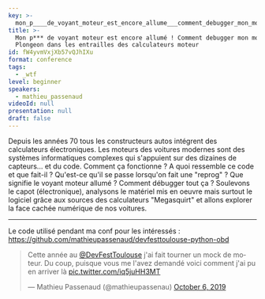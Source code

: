 ```yaml
---
key: >-
  mon_p____de_voyant_moteur_est_encore_allume___comment_debugger_mon_moteur___plongeon_dans_les_entrailles_des_calculateurs_moteur
title: >-
  Mon p*** de voyant moteur est encore allumé ! Comment debugger mon moteur ?
  Plongeon dans les entrailles des calculateurs moteur
id: fW4yvmVxjXb57vQJhIXu
format: conference
tags:
  - _wtf
level: beginner
speakers:
  - mathieu_passenaud
videoId: null
presentation: null
draft: false
---
```

Depuis les années 70 tous les constructeurs autos intégrent des calculateurs électroniques.
Les moteurs des voitures modernes sont des systèmes informatiques complexes qui s'appuient sur des dizaines de capteurs... et du code. 
Comment ça fonctionne ? A quoi ressemble ce code et que fait-il ?
Qu'est-ce qu'il se passe lorsqu'on fait une "reprog" ? 
Que signifie le voyant moteur allumé ? Comment débugger tout ça ?
Soulevons le capot (électronique), analysons le matériel mis en oeuvre mais surtout le logiciel grâce aux sources des calculateurs "Megasquirt" et allons explorer la face cachée numérique de nos voitures.

---

Le code utilisé pendant ma conf pour les intéressés : <https://github.com/mathieupassenaud/devfesttoulouse-python-obd>


<blockquote class="twitter-tweet">
    <p lang="fr" dir="ltr">Cette année au <a href="https://twitter.com/DevFestToulouse?ref_src=twsrc%5Etfw">@DevFestToulouse</a> j&#39;ai fait tourner un mock de moteur. Du coup, puisque vous me l&#39;avez demandé voici comment j&#39;ai pu en arriver là <a href="https://t.co/iq5juHH3MT">pic.twitter.com/iq5juHH3MT</a></p>&mdash; Mathieu Passenaud (@mathieupassenau) <a href="https://twitter.com/mathieupassenau/status/1180873060272021505?ref_src=twsrc%5Etfw">October 6, 2019</a>
</blockquote>
<script async src="https://platform.twitter.com/widgets.js" charset="utf-8"></script> 
